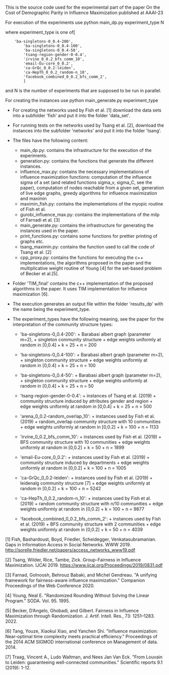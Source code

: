 This is the source code used for the experimental part of the paper 
			On the Cost of Demographic Parity in Influence Maximization published at AAAI-23

For execution of the experiments use
    python main_dp.py experiment_type N

where experiment_type is one of[

	    'ba-singletons-0_0.4-200',
            'ba-singletons-0_0.4-100',
            'ba-singletons-0_0.4-50',
            'tsang-region-gender-0-0.4',
            'irvine_0_0.2_bfs_comm_10',
            'email-Eu-core_0_0.2',
            'ca-GrQc_0_0.2-leiden',
            'ca-HepTh_0_0.2_random-n_10',
            'facebook_combined_0_0.2_bfs_comm_2',
            ]
and N is the number of experiments that are supposed to be run in parallel.

For creating the instances use
    python main_generate.py experiment_type


- For creating the networks used by Fish et al. [1] download the data sets into a subfolder 'fish' and put it into the folder 'data_set'.

- For running tests on the networks used by Tsang et al. [2], download the instances into the subfolder 'networks' and put it into the folder 'tsang'.

- The files have the following content:
    - main_dp.py: contains the infrastructure for the execution of the experiments.
    - generation.py: contains the functions that generate the different instances.
    - influence_max.py: contains the necessary implementations of influence maximization functions: computation of the influence sigma of a set (and related functions sigma_v, sigma_C, see the paper), computation of nodes reachable from a given set, generation of live edge graphs, greedy algorithms for influence maximization and maximin
    - maximin_fish.py: contains the implementations of the myopic routine of Fish et al.
    - gurobi_influence_max.py: contains the implementations of the milp of Farnadi et al. [3]
    - main_generate.py: contains the infrastructure for generating the instances used in the paper.
    - print_functions.py: contains some functions for prettier printing of graphs etc.
    - tsang_maximin.py: contains the function used to call the code of Tsang et al. [2]
    - cpp_proxy.py: contains the functions for executing the c++ implementations, the algorithms proposed in the paper and the multiplicative weight routine of Young [4] for the set-based problem of Becker et al.[5].

- Folder 'TIM_final' contains the c++ implementation of the proposed algorithms in the paper. It uses TIM implementation for influence maximization [6].
- The execution generates an output file within the folder 'results_dp' with the name being the experiment_type.


- The experiment_types have the following meaning, see the paper for the interpretation of the community structure types:
    - 'ba-singletons-0_0.4-200':            + Barabasi albert graph (parameter m=2),
                                            + singleton community structure
                                            + edge weights uniformly at random in [0,0.4]
                                            + k = 25
                                            + n = 200

    - 'ba-singletons-0_0.4-100':            + Barabasi albert graph (parameter m=2),
                                            + singleton community structure
                                            + edge weights uniformly at random in [0,0.4]
                                            + k = 25
                                            + n = 100

    - 'ba-singletons-0_0.4-50':             + Barabasi albert graph (parameter m=2),
                                            + singleton community structure
                                            + edge weights uniformly at random in [0,0.4]
                                            + k = 25
                                            + n = 50

    - 'tsang-region-gender-0-0.4':          + instances of Tsang et al. (2019)
                                            + community structure induced by attributes gender and region
                                            + edge weights uniformly at random in [0,0.4]
                                            + k = 25
                                            + n = 500

    - 'arena_0_0.2-random_overlap_10':      + instances used by Fish et al. (2019)
                                            + random_overlap community structure with 10 communities
                                            + edge weights uniformly at random in [0,0.2]
                                            + k = 100
                                            + n = 1133                                

    - 'irvine_0_0.2_bfs_comm_10':           + instances used by Fish et al. (2019)
                                            + BFS community structure with 10 communities
                                            + edge weights uniformly at random in [0,0.2]
                                            + k = 50
                                            + n = 1899
                                            
    - 'email-Eu-core_0_0.2':                + instances used by Fish et al. (2019)
                                            + community structure induced by departments
                                            + edge weights uniformly at random in [0,0.2]
                                            + k = 100
                                            + n = 1005

    - 'ca-GrQc_0_0.2-leiden':               + instances used by Fish et al. (2019)
                                            + leidenalg community structure [7]
                                            + edge weights uniformly at random in [0,0.2]
                                            + k = 100
                                            + n = 5242

    - 'ca-HepTh_0_0.2_random-n_10':         + instances used by Fish et al. (2019)
                                            + random community structure with n/10 communities
                                            + edge weights uniformly at random in [0,0.2]
                                            + k = 100
                                            + n = 9877

    - 'facebook_combined_0_0.2_bfs_comm_2': + instances used by Fish et al. (2019)
                                            + BFS community structure with 2 communities
                                            + edge weights uniformly at random in [0,0.2]
                                            + k = 50
                                            + n = 4039


[1] Fish, Bashardoust, Boyd, Friedler, Scheidegger, Venkatasubramanian. Gaps in Information Access in Social Networks. WWW 2019.
    http://sorelle.friedler.net/papers/access_networks_www19.pdf
    
[2] Tsang, Wilder, Rice, Tambe, Zick. Group-Fairness in Influence Maximization. IJCAI 2019.
    https://www.ijcai.org/Proceedings/2019/0831.pdf
    
[3] Farnad, Golnoosh, Behrouz Babaki, and Michel Gendreau. "A unifying framework for fairness-aware influence maximization." Companion Proceedings of the Web Conference 2020.

[4] Young, Neal E. "Randomized Rounding Without Solving the Linear Program." SODA. Vol. 95. 1995.

[5] Becker, D’Angelo, Ghobadi, and Gilbert. Fairness in Influence Maximization through Randomization. J. Artif. Intell. Res., 73: 1251–1283. 2022.

[6] Tang, Youze, Xiaokui Xiao, and Yanchen Shi. "Influence maximization: Near-optimal time complexity meets practical efficiency." Proceedings of the 2014 ACM SIGMOD international conference on Management of data. 2014.

[7] Traag, Vincent A., Ludo Waltman, and Nees Jan Van Eck. "From Louvain to Leiden: guaranteeing well-connected communities." Scientific reports 9.1 (2019): 1-12.
